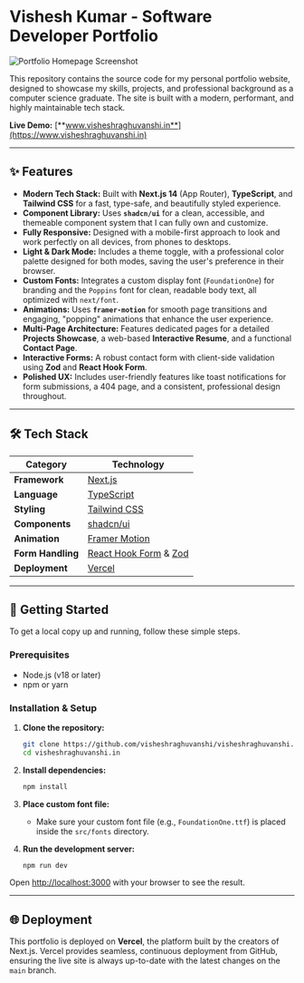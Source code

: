 # Vishesh Kumar - Software Developer Portfolio

![Portfolio Homepage Screenshot][screenshot]

This repository contains the source code for my personal portfolio website, designed to showcase my skills, projects, and professional background as a computer science graduate. The site is built with a modern, performant, and highly maintainable tech stack.

**Live Demo:** [**www.visheshraghuvanshi.in**](https://www.visheshraghuvanshi.in)

---

## ✨ Features

-   **Modern Tech Stack:** Built with **Next.js 14** (App Router), **TypeScript**, and **Tailwind CSS** for a fast, type-safe, and beautifully styled experience.
-   **Component Library:** Uses **`shadcn/ui`** for a clean, accessible, and themeable component system that I can fully own and customize.
-   **Fully Responsive:** Designed with a mobile-first approach to look and work perfectly on all devices, from phones to desktops.
-   **Light & Dark Mode:** Includes a theme toggle, with a professional color palette designed for both modes, saving the user's preference in their browser.
-   **Custom Fonts:** Integrates a custom display font (`FoundationOne`) for branding and the `Poppins` font for clean, readable body text, all optimized with `next/font`.
-   **Animations:** Uses **`framer-motion`** for smooth page transitions and engaging, "popping" animations that enhance the user experience.
-   **Multi-Page Architecture:** Features dedicated pages for a detailed **Projects Showcase**, a web-based **Interactive Resume**, and a functional **Contact Page**.
-   **Interactive Forms:** A robust contact form with client-side validation using **Zod** and **React Hook Form**.
-   **Polished UX:** Includes user-friendly features like toast notifications for form submissions, a 404 page, and a consistent, professional design throughout.

---

## 🛠️ Tech Stack

| Category          | Technology                                                                                                  |
| ----------------- | ----------------------------------------------------------------------------------------------------------- |
| **Framework** | [Next.js](https://nextjs.org/)                                                                              |
| **Language** | [TypeScript](https://www.typescriptlang.org/)                                                               |
| **Styling** | [Tailwind CSS](https://tailwindcss.com/)                                                                    |
| **Components** | [shadcn/ui](https://ui.shadcn.com/)                                                                         |
| **Animation** | [Framer Motion](https://www.framer.com/motion/)                                                             |
| **Form Handling** | [React Hook Form](https://react-hook-form.com/) & [Zod](https://zod.dev/)                                       |
| **Deployment** | [Vercel](https://vercel.com/)                                                                               |

---

## 🚀 Getting Started

To get a local copy up and running, follow these simple steps.

### Prerequisites

-   Node.js (v18 or later)
-   npm or yarn

### Installation & Setup

1.  **Clone the repository:**
    ```bash
    git clone https://github.com/visheshraghuvanshi/visheshraghuvanshi.in.git
    cd visheshraghuvanshi.in
    ```

2.  **Install dependencies:**
    ```bash
    npm install
    ```

3.  **Place custom font file:**
    -   Make sure your custom font file (e.g., `FoundationOne.ttf`) is placed inside the `src/fonts` directory.

4.  **Run the development server:**
    ```bash
    npm run dev
    ```

Open [http://localhost:3000](http://localhost:3000) with your browser to see the result.

---

## 🌐 Deployment

This portfolio is deployed on **Vercel**, the platform built by the creators of Next.js. Vercel provides seamless, continuous deployment from GitHub, ensuring the live site is always up-to-date with the latest changes on the `main` branch.

[screenshot]: https://i.ibb.co/Y4KNwwg2/Screenshot-2025-09-29-184810.png
